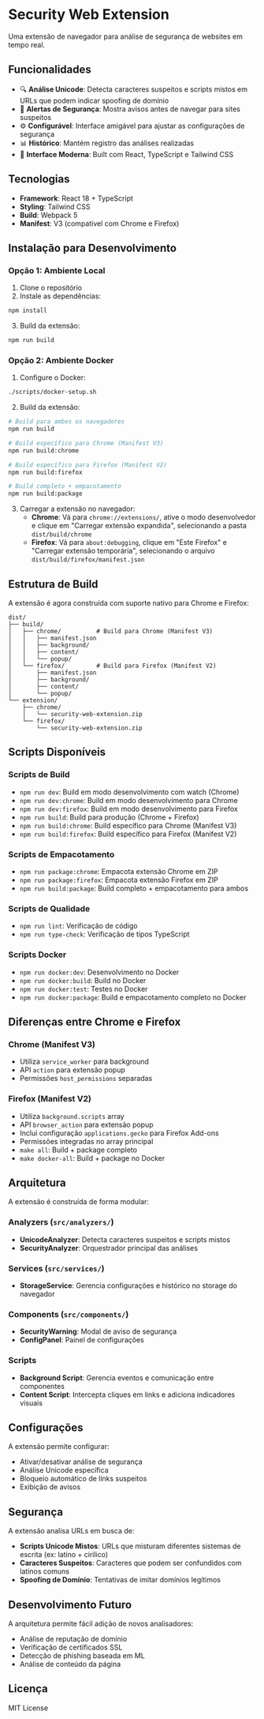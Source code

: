 # Security Web Extension

Uma extensão de navegador para análise de segurança de websites em tempo real.

## Funcionalidades

- 🔍 **Análise Unicode**: Detecta caracteres suspeitos e scripts mistos em URLs que podem indicar spoofing de domínio
- 🚨 **Alertas de Segurança**: Mostra avisos antes de navegar para sites suspeitos
- ⚙️ **Configurável**: Interface amigável para ajustar as configurações de segurança
- 📊 **Histórico**: Mantém registro das análises realizadas
- 🎨 **Interface Moderna**: Built com React, TypeScript e Tailwind CSS

## Tecnologias

- **Framework**: React 18 + TypeScript
- **Styling**: Tailwind CSS
- **Build**: Webpack 5
- **Manifest**: V3 (compatível com Chrome e Firefox)

## Instalação para Desenvolvimento

### Opção 1: Ambiente Local
1. Clone o repositório
2. Instale as dependências:
```bash
npm install
```

3. Build da extensão:
```bash
npm run build
```

### Opção 2: Ambiente Docker
1. Configure o Docker:
```bash
./scripts/docker-setup.sh
```

2. Build da extensão:
```bash
# Build para ambos os navegadores
npm run build

# Build específico para Chrome (Manifest V3)
npm run build:chrome

# Build específico para Firefox (Manifest V2) 
npm run build:firefox

# Build completo + empacotamento
npm run build:package
```

3. Carregar a extensão no navegador:
   - **Chrome**: Vá para `chrome://extensions/`, ative o modo desenvolvedor e clique em "Carregar extensão expandida", selecionando a pasta `dist/build/chrome`
   - **Firefox**: Vá para `about:debugging`, clique em "Este Firefox" e "Carregar extensão temporária", selecionando o arquivo `dist/build/firefox/manifest.json`

## Estrutura de Build

A extensão é agora construída com suporte nativo para Chrome e Firefox:

```
dist/
├── build/
│   ├── chrome/          # Build para Chrome (Manifest V3)
│   │   ├── manifest.json
│   │   ├── background/
│   │   ├── content/
│   │   └── popup/
│   └── firefox/         # Build para Firefox (Manifest V2)
│       ├── manifest.json
│       ├── background/
│       ├── content/
│       └── popup/
└── extension/
    ├── chrome/
    │   └── security-web-extension.zip
    └── firefox/
        └── security-web-extension.zip
```

## Scripts Disponíveis

### Scripts de Build
- `npm run dev`: Build em modo desenvolvimento com watch (Chrome)
- `npm run dev:chrome`: Build em modo desenvolvimento para Chrome
- `npm run dev:firefox`: Build em modo desenvolvimento para Firefox
- `npm run build`: Build para produção (Chrome + Firefox)
- `npm run build:chrome`: Build específico para Chrome (Manifest V3)
- `npm run build:firefox`: Build específico para Firefox (Manifest V2)

### Scripts de Empacotamento
- `npm run package:chrome`: Empacota extensão Chrome em ZIP
- `npm run package:firefox`: Empacota extensão Firefox em ZIP
- `npm run build:package`: Build completo + empacotamento para ambos

### Scripts de Qualidade
- `npm run lint`: Verificação de código
- `npm run type-check`: Verificação de tipos TypeScript

### Scripts Docker
- `npm run docker:dev`: Desenvolvimento no Docker
- `npm run docker:build`: Build no Docker
- `npm run docker:test`: Testes no Docker
- `npm run docker:package`: Build e empacotamento completo no Docker

## Diferenças entre Chrome e Firefox

### Chrome (Manifest V3)
- Utiliza `service_worker` para background
- API `action` para extensão popup
- Permissões `host_permissions` separadas

### Firefox (Manifest V2)
- Utiliza `background.scripts` array
- API `browser_action` para extensão popup
- Inclui configuração `applications.gecko` para Firefox Add-ons
- Permissões integradas no array principal
- `make all`: Build + package completo
- `make docker-all`: Build + package no Docker

## Arquitetura

A extensão é construída de forma modular:

### Analyzers (`src/analyzers/`)
- **UnicodeAnalyzer**: Detecta caracteres suspeitos e scripts mistos
- **SecurityAnalyzer**: Orquestrador principal das análises

### Services (`src/services/`)
- **StorageService**: Gerencia configurações e histórico no storage do navegador

### Components (`src/components/`)
- **SecurityWarning**: Modal de aviso de segurança
- **ConfigPanel**: Painel de configurações

### Scripts
- **Background Script**: Gerencia eventos e comunicação entre componentes
- **Content Script**: Intercepta cliques em links e adiciona indicadores visuais

## Configurações

A extensão permite configurar:
- Ativar/desativar análise de segurança
- Análise Unicode específica
- Bloqueio automático de links suspeitos
- Exibição de avisos

## Segurança

A extensão analisa URLs em busca de:
- **Scripts Unicode Mistos**: URLs que misturam diferentes sistemas de escrita (ex: latino + cirílico)
- **Caracteres Suspeitos**: Caracteres que podem ser confundidos com latinos comuns
- **Spoofing de Domínio**: Tentativas de imitar domínios legítimos

## Desenvolvimento Futuro

A arquitetura permite fácil adição de novos analisadores:
- Análise de reputação de domínio
- Verificação de certificados SSL
- Detecção de phishing baseada em ML
- Análise de conteúdo da página

## Licença

MIT License
